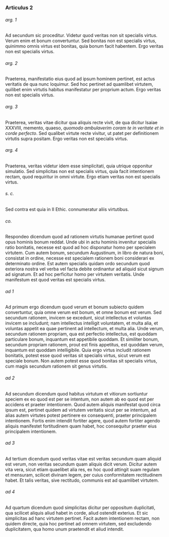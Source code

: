 ### Articulus 2

###### arg. 1
Ad secundum sic proceditur. Videtur quod veritas non sit specialis virtus. Verum enim et bonum convertuntur. Sed bonitas non est specialis virtus, quinimmo omnis virtus est bonitas, quia bonum facit habentem. Ergo veritas non est specialis virtus.

###### arg. 2
Praeterea, manifestatio eius quod ad ipsum hominem pertinet, est actus veritatis de qua nunc loquimur. Sed hoc pertinet ad quamlibet virtutem, quilibet enim virtutis habitus manifestatur per proprium actum. Ergo veritas non est specialis virtus.

###### arg. 3
Praeterea, veritas vitae dicitur qua aliquis recte vivit, de qua dicitur Isaiae XXXVIII, memento, quaeso, *quomodo ambulaverim coram te in veritate et in corde perfecto*. Sed qualibet virtute recte vivitur, ut patet per definitionem virtutis supra positam. Ergo veritas non est specialis virtus.

###### arg. 4
Praeterea, veritas videtur idem esse simplicitati, quia utrique opponitur simulatio. Sed simplicitas non est specialis virtus, quia facit intentionem rectam, quod requiritur in omni virtute. Ergo etiam veritas non est specialis virtus.

###### s. c.
Sed contra est quia in II Ethic. connumeratur aliis virtutibus.

###### co.
Respondeo dicendum quod ad rationem virtutis humanae pertinet quod opus hominis bonum reddat. Unde ubi in actu hominis invenitur specialis ratio bonitatis, necesse est quod ad hoc disponatur homo per specialem virtutem. Cum autem bonum, secundum Augustinum, in libro de natura boni, consistat in ordine, necesse est specialem rationem boni considerari ex determinato ordine. Est autem specialis quidam ordo secundum quod exteriora nostra vel verba vel facta debite ordinantur ad aliquid sicut signum ad signatum. Et ad hoc perficitur homo per virtutem veritatis. Unde manifestum est quod veritas est specialis virtus.

###### ad 1
Ad primum ergo dicendum quod verum et bonum subiecto quidem convertuntur, quia omne verum est bonum, et omne bonum est verum. Sed secundum rationem, invicem se excedunt, sicut intellectus et voluntas invicem se includunt; nam intellectus intelligit voluntatem, et multa alia, et voluntas appetit ea quae pertinent ad intellectum, et multa alia. Unde verum, secundum rationem propriam, qua est perfectio intellectus, est quoddam particulare bonum, inquantum est appetibile quoddam. Et similiter bonum, secundum propriam rationem, prout est finis appetitus, est quoddam verum, inquantum est quoddam intelligibile. Quia ergo virtus includit rationem bonitatis, potest esse quod veritas sit specialis virtus, sicut verum est speciale bonum. Non autem potest esse quod bonitas sit specialis virtus, cum magis secundum rationem sit genus virtutis.

###### ad 2
Ad secundum dicendum quod habitus virtutum et vitiorum sortiuntur speciem ex eo quod est per se intentum, non autem ab eo quod est per accidens et praeter intentionem. Quod autem aliquis manifestat quod circa ipsum est, pertinet quidem ad virtutem veritatis sicut per se intentum, ad alias autem virtutes potest pertinere ex consequenti, praeter principalem intentionem. Fortis enim intendit fortiter agere, quod autem fortiter agendo aliquis manifestet fortitudinem quam habet, hoc consequitur praeter eius principalem intentionem.

###### ad 3
Ad tertium dicendum quod veritas vitae est veritas secundum quam aliquid est verum, non veritas secundum quam aliquis dicit verum. Dicitur autem vita vera, sicut etiam quaelibet alia res, ex hoc quod attingit suam regulam et mensuram, scilicet divinam legem, per cuius conformitatem rectitudinem habet. Et talis veritas, sive rectitudo, communis est ad quamlibet virtutem.

###### ad 4
Ad quartum dicendum quod simplicitas dicitur per oppositum duplicitati, qua scilicet aliquis aliud habet in corde, aliud ostendit exterius. Et sic simplicitas ad hanc virtutem pertinet. Facit autem intentionem rectam, non quidem directe, quia hoc pertinet ad omnem virtutem, sed excludendo duplicitatem, qua homo unum praetendit et aliud intendit.

